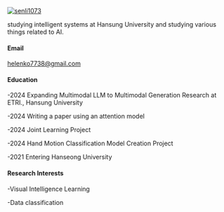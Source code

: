 

[![senli1073](https://img.shields.io/badge/senli1073-github-blue?logo=github)](https://github.com/senli1073)

studying intelligent systems at Hansung University and studying various things related to AI.

#### Email
helenko7738@gmail.com

#### Education
-2024 Expanding Multimodal LLM to Multimodal Generation Research at ETRI., Hansung University

-2024 Writing a paper using an attention model

-2024 Joint Learning Project

-2024 Hand Motion Classification Model Creation Project

-2021 Entering Hanseong University


#### Research Interests
-Visual Intelligence Learning

-Data classification

